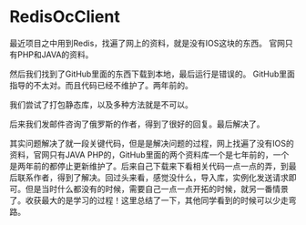 # RedisOcClient


最近项目之中用到Redis，找遍了网上的资料，就是没有IOS这块的东西。 官网只有PHP和JAVA的资料。

然后我们找到了GitHub里面的东西下载到本地，最后运行是错误的。 GitHub里面指导的不太对。而且代码已经不维护了。两年前的。

我们尝试了打包静态库，以及多种方法就是不可以。

后来我们发邮件咨询了俄罗斯的作者，得到了很好的回复。最后解决了。

其实问题解决了就一段关键代码，但是是解决问题的过程，网上找遍了没有IOS的资料，官网只有JAVA PHP的，GitHub里面的两个资料库一个是七年前的，一个是两年前的都停止更新维护了。后来自己下载来下看相关代码一点一点的弄，到最后联系作者，得到了解决。回过头来看，感觉没什么，导入库，实例化发送请求即可。但是当时什么都没有的时候，需要自己一点一点开拓的时候，就另一番情景了。收获最大的是学习的过程！这里总结了一下，其他同学看到的时候可以少走弯路。
